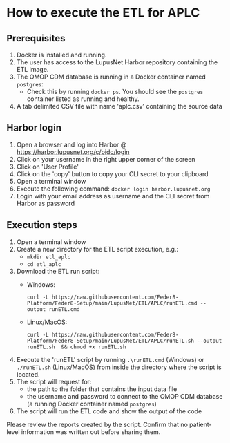 # How to execute the ETL for APLC

## Prerequisites
1. Docker is installed and running.
2. The user has access to the LupusNet Harbor repository containing the ETL image.
3. The OMOP CDM database is running in a Docker container named `postgres`:
   * Check this by running `docker ps`. You should see the `postgres` container listed as running and healthy.
4. A tab delimited CSV file with name 'aplc.csv' containing the source data 

## Harbor login
1. Open a browser and log into Harbor @ https://harbor.lupusnet.org/c/oidc/login
2. Click on your username in the right upper corner of the screen
3. Click on 'User Profile'
4. Click on the 'copy' button to copy your CLI secret to your clipboard 
5. Open a terminal window
6. Execute the following command: `docker login harbor.lupusnet.org`
7. Login with your email address as username and the CLI secret from Harbor as password

## Execution steps
1. Open a terminal window 
2. Create a new directory for the ETL script execution, e.g.:
   * `mkdir etl_aplc`
   * `cd etl_aplc`
2. Download the ETL run script:
   * Windows:  
   
      `curl -L https://raw.githubusercontent.com/Feder8-Platform/Feder8-Setup/main/LupusNet/ETL/APLC/runETL.cmd --output runETL.cmd`
   * Linux/MacOS: 
   
      `curl -L https://raw.githubusercontent.com/Feder8-Platform/Feder8-Setup/main/LupusNet/ETL/APLC/runETL.sh --output runETL.sh  && chmod +x runETL.sh`
3. Execute the 'runETL' script by running `.\runETL.cmd` (Windows) or `./runETL.sh` (Linux/MacOS) from inside the directory where the script is located.
4. The script will request for:
    * the path to the folder that contains the input data file
    * the username and password to connect to the OMOP CDM database (a running Docker container named `postgres`)
5. The script will run the ETL code and show the output of the code

Please review the reports created by the script. Confirm that no patient-level information was written out before sharing them.
